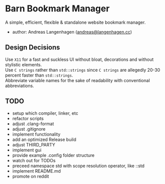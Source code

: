 # Barn Bookmark Manager
A simple, efficient, flexible & standalone website bookmark manager.

- author: Andreas Langenhagen (andreas@langenhagen.cc)

## Design Decisions
Use `X11` for a fast and suckless UI without bloat, decorations and without stylistic elements.  
Use `C strings` rather than `std::strings` since `C strings` are allegedly 20-30 percent faster than
`std::strings`.  
Abbreviate variable names for the sake of readability with conventional abbreviations.  


## TODO
- setup which compiler, linker, etc
- refactor scripts
- adjust .clang-format
- adjust .gitignore
- implement functionality
- add an optimized Release build
- adjust THIRD_PARTY
- implement gui
- provide example .config folder structure
- watch out for TODOs
- preceed namespace std with scope resolution operator, like ::std
- implement README.md
- promote on reddit
